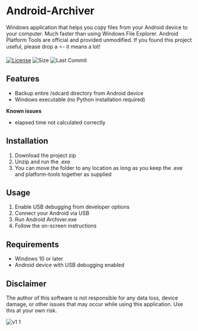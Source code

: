 # Android-Archiver
Windows application that helps you copy files from your Android device to your computer. Much faster than using Windows File Explorer. Android Platform Tools are official and provided unmodified. If you found this project useful, please drop a ⭐- it means a lot!

[![License](https://img.shields.io/github/license/mirbyte/Android-Archiver?color=34A853&maxAge=604800)](https://raw.githubusercontent.com/mirbyte/Android-Archiver/master/LICENSE)
![Size](https://img.shields.io/github/repo-size/mirbyte/Android-Archiver?label=size&color=34A853&maxAge=86400)
![Last Commit](https://img.shields.io/github/last-commit/mirbyte/Android-Archiver?color=34A853&label=repo+updated)

## Features
- Backup entire /sdcard directory from Android device
- Windows executable (no Python installation required)

**Known issues**
- elapsed time not calculated correctly

## Installation
1. Download the project zip
2. Unzip and run the .exe
3. You can move the folder to any location as long as you keep the .exe and platform-tools together as supplied

## Usage
1. Enable USB debugging from developer options
2. Connect your Android via USB
3. Run Android Archiver.exe
4. Follow the on-screen instructions

## Requirements
- Windows 10 or later
- Android device with USB debugging enabled

## Disclaimer
The author of this software is not responsible for any data loss, device damage, or other issues that may occur while using this application. Use this at your own risk.




![v1 1](https://github.com/user-attachments/assets/50bcf297-c505-43f0-aff6-9bd810766ba0)



